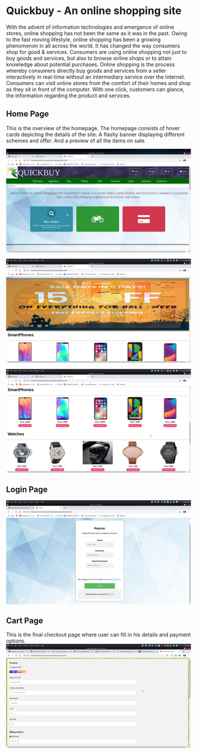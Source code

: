 # Quickbuy - An online shopping site

With the advent of information technologies and emergence of online stores, online shopping has not been the same as it was in the past. Owing to the fast moving lifestyle, online shopping has been a growing phenomenon in all across the world. It has changed the way consumers shop for good & services. Consumers are using online shopping not just to buy goods and services, but also to browse online shops or to attain knowledge about potential purchases. Online shopping is the process whereby consumers directly buy goods and services from a seller interactively in real-time without an intermediary service over the internet. Consumers can visit online stores from the comfort of their homes and shop as they sit in front of the computer. With one click, customers can glance, the information regarding the product and services.

## Home Page

This is the overview of the homepage. The homepage consists of hover cards depicting the details of the site. A flashy banner displaying different schemes and offer. And a preview of all the items on sale.

![Test Image1](home1.png)


![Test Image1](home2.png)


![Test Image1](home3.png)


## Login Page

![Test image](login.png)


## Cart Page

This is the final checkout page where user can fill in his details and payment options.
![Test image](cart)

 
